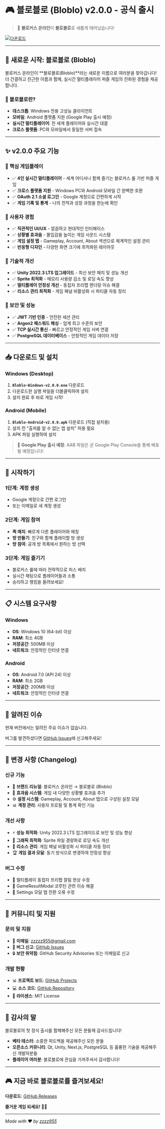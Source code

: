 # 🎮 블로블로 (Bloblo) v2.0.0 - 공식 출시

> 🎉 **블로커스 온라인**이 **블로블로**로 새롭게 태어났습니다!

[![다운로드](https://img.shields.io/github/downloads/zzzz955/blokus-online/v2.0.0/total)](https://github.com/zzzz955/blokus-online/releases/tag/v2.0.0)

---

## 📢 새로운 시작: 블로블로 (Bloblo)

블로커스 온라인이 **블로블로(Bloblo)**라는 새로운 이름으로 여러분을 찾아갑니다!
더 간결하고 친근한 이름과 함께, 실시간 멀티플레이어 퍼즐 게임의 진화된 경험을 제공합니다.

### 🌟 블로블로란?

- **데스크톱**: Windows 전용 고성능 클라이언트
- **모바일**: Android 플랫폼 지원 (Google Play 출시 예정)
- **실시간 멀티플레이어**: 전 세계 플레이어와 실시간 대결
- **크로스 플랫폼**: PC와 모바일에서 동일한 서버 접속

---

## ✨ v2.0.0 주요 기능

### 🎯 핵심 게임플레이
- ✅ **4인 실시간 멀티플레이어** - 세계 어디서나 함께 즐기는 블로커스 룰 기반 퍼즐 게임
- ✅ **크로스 플랫폼 지원** - Windows PC와 Android 모바일 간 완벽한 호환
- ✅ **OAuth 2.1 소셜 로그인** - Google 계정으로 간편하게 시작
- ✅ **게임 기록 및 통계** - 나의 전적과 성장 과정을 한눈에 확인

### 🎨 사용자 경험
- ✅ **직관적인 UI/UX** - 깔끔하고 현대적인 인터페이스
- ✅ **상황별 효과음** - 몰입감을 높이는 게임 사운드 시스템
- ✅ **게임 설정 탭** - Gameplay, Account, About 섹션으로 체계적인 설정 관리
- ✅ **반응형 디자인** - 다양한 화면 크기에 최적화된 레이아웃

### 🔧 기술적 개선
- ✅ **Unity 2022.3 LTS 업그레이드** - 최신 보안 패치 및 성능 개선
- ✅ **Sprite 최적화** - 메모리 사용량 감소 및 로딩 속도 향상
- ✅ **멀티플레이 안정성 개선** - 동접자 프리팹 렌더링 이슈 해결
- ✅ **리소스 관리 최적화** - 게임 패널 비활성화 시 파티클 자동 정리

### 🔐 보안 및 성능
- ✅ **JWT 기반 인증** - 안전한 세션 관리
- ✅ **Argon2 패스워드 해싱** - 업계 최고 수준의 보안
- ✅ **TCP 실시간 통신** - 빠르고 안정적인 게임 서버 연결
- ✅ **PostgreSQL 데이터베이스** - 안정적인 게임 데이터 저장

---

## 📥 다운로드 및 설치

### Windows (Desktop)
1. **`Bloblo-Windows-v2.0.0.exe`** 다운로드
2. 다운로드한 실행 파일을 더블클릭하여 설치
3. 설치 완료 후 바로 게임 시작!

### Android (Mobile)
1. **`Bloblo-Android-v2.0.0.apk`** 다운로드 (직접 설치용)
2. 설치 전 "출처를 알 수 없는 앱 설치" 허용 필요
3. APK 파일 실행하여 설치

> 📱 **Google Play 출시 예정**: AAB 파일은 곧 Google Play Console을 통해 배포될 예정입니다!

---

## 🚀 시작하기

### 1단계: 계정 생성
- Google 계정으로 간편 로그인
- 또는 이메일로 새 계정 생성

### 2단계: 게임 참여
- **퀵 매치**: 빠르게 다른 플레이어와 매칭
- **방 만들기**: 친구와 함께 플레이할 방 생성
- **방 참여**: 공개 방 목록에서 원하는 방 선택

### 3단계: 게임 즐기기
- 블로커스 룰에 따라 전략적으로 피스 배치
- 실시간 채팅으로 플레이어들과 소통
- 승리하고 랭킹을 올려보세요!

---

## 📋 시스템 요구사항

### Windows
- **OS**: Windows 10 (64-bit) 이상
- **RAM**: 최소 4GB
- **저장공간**: 500MB 이상
- **네트워크**: 안정적인 인터넷 연결

### Android
- **OS**: Android 7.0 (API 24) 이상
- **RAM**: 최소 2GB
- **저장공간**: 200MB 이상
- **네트워크**: 안정적인 인터넷 연결

---

## 🐛 알려진 이슈

현재 버전에서는 알려진 주요 이슈가 없습니다.

버그를 발견하셨다면 [GitHub Issues](https://github.com/zzzz955/blokus-online/issues)에 신고해주세요!

---

## 🔄 변경 사항 (Changelog)

### 신규 기능
- 🎉 **브랜드 리뉴얼**: 블로커스 온라인 → 블로블로 (Bloblo)
- 🎵 **효과음 시스템**: 게임 내 다양한 상황별 효과음 추가
- ⚙️ **설정 시스템**: Gameplay, Account, About 탭으로 구성된 설정 모달
- 📊 **계정 관리**: 사용자 프로필 및 통계 확인 기능

### 개선 사항
- ⚡ **성능 최적화**: Unity 2022.3 LTS 업그레이드로 보안 및 성능 향상
- 🎨 **그래픽 최적화**: Sprite 파일 경량화로 로딩 속도 개선
- 🔧 **리소스 관리**: 게임 패널 비활성화 시 파티클 자동 정리
- 🏆 **게임 결과 모달**: 동기 방식으로 변경하여 안정성 향상

### 버그 수정
- 🐛 멀티플레이 동접자 프리팹 잘림 현상 수정
- 🐛 GameResultModal 코루틴 관련 이슈 해결
- 🐛 Settings 모달 탭 전환 오류 수정

---

## 💬 커뮤니티 및 지원

### 문의 및 지원
- 📧 **이메일**: zzzzz955@gmail.com
- 🐛 **버그 신고**: [GitHub Issues](https://github.com/zzzz955/blokus-online/issues)
- 🔒 **보안 취약점**: GitHub Security Advisories 또는 이메일로 신고

### 개발 현황
- 📊 **프로젝트 보드**: [GitHub Projects](https://github.com/users/zzzz955/projects/1)
- 💻 **소스 코드**: [GitHub Repository](https://github.com/zzzz955/blokus-online)
- 📄 **라이센스**: MIT License

---

## 🙏 감사의 말

블로블로의 첫 정식 출시를 함께해주신 모든 분들께 감사드립니다!

- **베타 테스터**: 소중한 피드백을 제공해주신 모든 분들
- **오픈소스 커뮤니티**: Qt, Unity, Next.js, PostgreSQL 등 훌륭한 기술을 제공해주신 개발자분들
- **플레이어 여러분**: 블로블로에 관심을 가져주셔서 감사합니다!

---

## 🎮 지금 바로 블로블로를 즐겨보세요!

**다운로드**: [GitHub Releases](https://github.com/zzzz955/blokus-online/releases/tag/v2.0.0)

**즐거운 게임 되세요!** 🎲✨

---

*Made with ❤️ by [zzzz955](https://github.com/zzzz955)*
